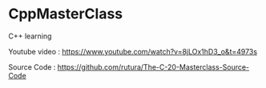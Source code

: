 # CppMasterClass
C++ learning 

Youtube video : https://www.youtube.com/watch?v=8jLOx1hD3_o&t=4973s

Source Code   : https://github.com/rutura/The-C-20-Masterclass-Source-Code
